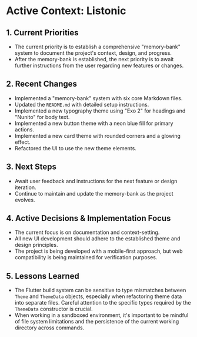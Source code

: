# Active Context: Listonic

## 1. Current Priorities

- The current priority is to establish a comprehensive "memory-bank" system to document the project's context, design, and progress.
- After the memory-bank is established, the next priority is to await further instructions from the user regarding new features or changes.

## 2. Recent Changes

- Implemented a "memory-bank" system with six core Markdown files.
- Updated the `README.md` with detailed setup instructions.
- Implemented a new typography theme using "Exo 2" for headings and "Nunito" for body text.
- Implemented a new button theme with a neon blue fill for primary actions.
- Implemented a new card theme with rounded corners and a glowing effect.
- Refactored the UI to use the new theme elements.

## 3. Next Steps

- Await user feedback and instructions for the next feature or design iteration.
- Continue to maintain and update the memory-bank as the project evolves.

## 4. Active Decisions & Implementation Focus

- The current focus is on documentation and context-setting.
- All new UI development should adhere to the established theme and design principles.
- The project is being developed with a mobile-first approach, but web compatibility is being maintained for verification purposes.

## 5. Lessons Learned

- The Flutter build system can be sensitive to type mismatches between `Theme` and `ThemeData` objects, especially when refactoring theme data into separate files. Careful attention to the specific types required by the `ThemeData` constructor is crucial.
- When working in a sandboxed environment, it's important to be mindful of file system limitations and the persistence of the current working directory across commands.
